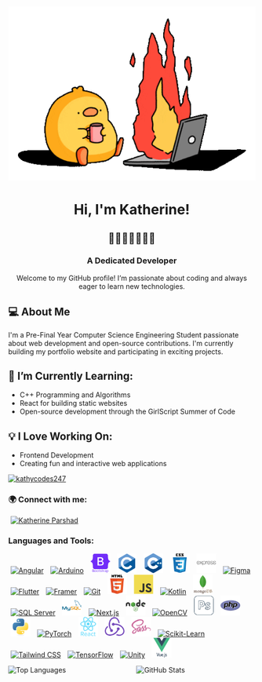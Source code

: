 <img src="bg.gif" width="1280" alt="Banner" />
<h1 align="center">Hi, I'm Katherine!</h1>
<h2 align="center">👩🏻‍💻📓✍🏻💡</h2>
<h3 align="center">A Dedicated Developer</h3>

<p align="center">
    Welcome to my GitHub profile! I’m passionate about coding and always eager to learn new technologies.
</p>

 <h2>💻 About Me</h2>
        <p>I'm a Pre-Final Year Computer Science Engineering Student passionate about web development and open-source contributions. I'm currently building my portfolio website and participating in exciting projects.</p>

<h2>🌱 I’m Currently Learning:</h2>
        <ul>
            <li>C++ Programming and Algorithms</li>
            <li>React for building static websites</li>
            <li>Open-source development through the GirlScript Summer of Code</li>
        </ul>

 <h2>💡 I Love Working On:</h2>
        <ul>
            <li>Frontend Development</li>
            <li>Creating fun and interactive web applications</li>
 </ul>

<p align="left">
    <a href="https://github.com/ryo-ma/github-profile-trophy">
        <img src="https://github-profile-trophy.vercel.app/?username=kathycodes247" alt="kathycodes247" />
    </a>
</p>

<h3 align="left">🌍 Connect with me:</h3>
<p align="left">
    <a href="https://linkedin.com/in/katherine-parshad" target="_blank" style="padding: 5px;">
        <img align="center" src="https://raw.githubusercontent.com/rahuldkjain/github-profile-readme-generator/master/src/images/icons/Social/linked-in-alt.svg" alt="Katherine Parshad" height="30" width="40" />
    </a>
</p>

<h3 align="left">Languages and Tools:</h3>
<p align="left">
    <a href="https://angular.io" target="_blank" rel="noreferrer" style="padding: 5px;"><img src="https://angular.io/assets/images/logos/angular/angular.svg" alt="Angular" width="40" height="40"/></a>
    <a href="https://www.arduino.cc/" target="_blank" rel="noreferrer" style="padding: 5px;"><img src="https://cdn.worldvectorlogo.com/logos/arduino-1.svg" alt="Arduino" width="40" height="40"/></a>
    <a href="https://getbootstrap.com" target="_blank" rel="noreferrer" style="padding: 5px;"><img src="https://raw.githubusercontent.com/devicons/devicon/master/icons/bootstrap/bootstrap-plain-wordmark.svg" alt="Bootstrap" width="40" height="40"/></a>
    <a href="https://www.cprogramming.com/" target="_blank" rel="noreferrer" style="padding: 5px;"><img src="https://raw.githubusercontent.com/devicons/devicon/master/icons/c/c-original.svg" alt="C" width="40" height="40"/></a>
    <a href="https://www.w3schools.com/cpp/" target="_blank" rel="noreferrer" style="padding: 5px;"><img src="https://raw.githubusercontent.com/devicons/devicon/master/icons/cplusplus/cplusplus-original.svg" alt="C++" width="40" height="40"/></a>
    <a href="https://www.w3schools.com/css/" target="_blank" rel="noreferrer" style="padding: 5px;"><img src="https://raw.githubusercontent.com/devicons/devicon/master/icons/css3/css3-original-wordmark.svg" alt="CSS3" width="40" height="40"/></a>
    <a href="https://expressjs.com" target="_blank" rel="noreferrer" style="padding: 5px;"><img src="https://raw.githubusercontent.com/devicons/devicon/master/icons/express/express-original-wordmark.svg" alt="Express" width="40" height="40"/></a>
    <a href="https://www.figma.com/" target="_blank" rel="noreferrer" style="padding: 5px;"><img src="https://www.vectorlogo.zone/logos/figma/figma-icon.svg" alt="Figma" width="40" height="40"/></a>
    <a href="https://flutter.dev" target="_blank" rel="noreferrer" style="padding: 5px;"><img src="https://www.vectorlogo.zone/logos/flutterio/flutterio-icon.svg" alt="Flutter" width="40" height="40"/></a>
    <a href="https://www.framer.com/" target="_blank" rel="noreferrer" style="padding: 5px;"><img src="https://www.vectorlogo.zone/logos/framer/framer-icon.svg" alt="Framer" width="40" height="40"/></a>
    <a href="https://git-scm.com/" target="_blank" rel="noreferrer" style="padding: 5px;"><img src="https://www.vectorlogo.zone/logos/git-scm/git-scm-icon.svg" alt="Git" width="40" height="40"/></a>
    <a href="https://www.w3.org/html/" target="_blank" rel="noreferrer" style="padding: 5px;"><img src="https://raw.githubusercontent.com/devicons/devicon/master/icons/html5/html5-original-wordmark.svg" alt="HTML5" width="40" height="40"/></a>
    <a href="https://developer.mozilla.org/en-US/docs/Web/JavaScript" target="_blank" rel="noreferrer" style="padding: 5px;"><img src="https://raw.githubusercontent.com/devicons/devicon/master/icons/javascript/javascript-original.svg" alt="JavaScript" width="40" height="40"/></a>
    <a href="https://kotlinlang.org" target="_blank" rel="noreferrer" style="padding: 5px;"><img src="https://www.vectorlogo.zone/logos/kotlinlang/kotlinlang-icon.svg" alt="Kotlin" width="40" height="40"/></a>
    <a href="https://www.mongodb.com/" target="_blank" rel="noreferrer" style="padding: 5px;"><img src="https://raw.githubusercontent.com/devicons/devicon/master/icons/mongodb/mongodb-original-wordmark.svg" alt="MongoDB" width="40" height="40"/></a>
    <a href="https://www.microsoft.com/en-us/sql-server" target="_blank" rel="noreferrer" style="padding: 5px;"><img src="https://www.svgrepo.com/show/303229/microsoft-sql-server-logo.svg" alt="SQL Server" width="40" height="40"/></a>
    <a href="https://www.mysql.com/" target="_blank" rel="noreferrer" style="padding: 5px;"><img src="https://raw.githubusercontent.com/devicons/devicon/master/icons/mysql/mysql-original-wordmark.svg" alt="MySQL" width="40" height="40"/></a>
    <a href="https://nextjs.org/" target="_blank" rel="noreferrer" style="padding: 5px;"><img src="https://cdn.worldvectorlogo.com/logos/nextjs-2.svg" alt="Next.js" width="40" height="40"/></a>
    <a href="https://nodejs.org" target="_blank" rel="noreferrer" style="padding: 5px;"><img src="https://raw.githubusercontent.com/devicons/devicon/master/icons/nodejs/nodejs-original-wordmark.svg" alt="Node.js" width="40" height="40"/></a>
    <a href="https://opencv.org/" target="_blank" rel="noreferrer" style="padding: 5px;"><img src="https://www.vectorlogo.zone/logos/opencv/opencv-icon.svg" alt="OpenCV" width="40" height="40"/></a>
    <a href="https://www.photoshop.com/en" target="_blank" rel="noreferrer" style="padding: 5px;"><img src="https://raw.githubusercontent.com/devicons/devicon/master/icons/photoshop/photoshop-line.svg" alt="Photoshop" width="40" height="40"/></a>
    <a href="https://www.php.net" target="_blank" rel="noreferrer" style="padding: 5px;"><img src="https://raw.githubusercontent.com/devicons/devicon/master/icons/php/php-original.svg" alt="PHP" width="40" height="40"/></a>
    <a href="https://www.python.org" target="_blank" rel="noreferrer" style="padding: 5px;"><img src="https://raw.githubusercontent.com/devicons/devicon/master/icons/python/python-original.svg" alt="Python" width="40" height="40"/></a>
    <a href="https://pytorch.org/" target="_blank" rel="noreferrer" style="padding: 5px;"><img src="https://www.vectorlogo.zone/logos/pytorch/pytorch-icon.svg" alt="PyTorch" width="40" height="40"/></a>
    <a href="https://reactjs.org/" target="_blank" rel="noreferrer" style="padding: 5px;"><img src="https://raw.githubusercontent.com/devicons/devicon/master/icons/react/react-original-wordmark.svg" alt="React" width="40" height="40"/></a>
    <a href="https://redux.js.org" target="_blank" rel="noreferrer" style="padding: 5px;"><img src="https://raw.githubusercontent.com/devicons/devicon/master/icons/redux/redux-original.svg" alt="Redux" width="40" height="40"/></a>
    <a href="https://sass-lang.com" target="_blank" rel="noreferrer" style="padding: 5px;"><img src="https://raw.githubusercontent.com/devicons/devicon/master/icons/sass/sass-original.svg" alt="Sass" width="40" height="40"/></a>
    <a href="https://scikit-learn.org/" target="_blank" rel="noreferrer" style="padding: 5px;"><img src="https://upload.wikimedia.org/wikipedia/commons/0/05/Scikit_learn_logo_small.svg" alt="Scikit-Learn" width="40" height="40"/></a>
    <a href="https://tailwindcss.com/" target="_blank" rel="noreferrer" style="padding: 5px;"><img src="https://www.vectorlogo.zone/logos/tailwindcss/tailwindcss-icon.svg" alt="Tailwind CSS" width="40" height="40"/></a>
    <a href="https://www.tensorflow.org" target="_blank" rel="noreferrer" style="padding: 5px;"><img src="https://www.vectorlogo.zone/logos/tensorflow/tensorflow-icon.svg" alt="TensorFlow" width="40" height="40"/></a>
    <a href="https://unity.com/" target="_blank" rel="noreferrer" style="padding: 5px;"><img src="https://www.vectorlogo.zone/logos/unity3d/unity3d-icon.svg" alt="Unity" width="40" height="40"/></a>
    <a href="https://vuejs.org/" target="_blank" rel="noreferrer" style="padding: 5px;"><img src="https://raw.githubusercontent.com/devicons/devicon/master/icons/vuejs/vuejs-original-wordmark.svg" alt="Vue.js" width="40" height="40"/></a>
</p>

<p align="left">
    <img align="left" src="https://github-readme-stats.vercel.app/api/top-langs?username=kathycodes247&show_icons=true&locale=en&layout=compact" alt="Top Languages" />
</p>

<p align="center">
    <img src="https://github-readme-stats.vercel.app/api?username=kathycodes247&show_icons=true&locale=en" alt="GitHub Stats" />
</p>
